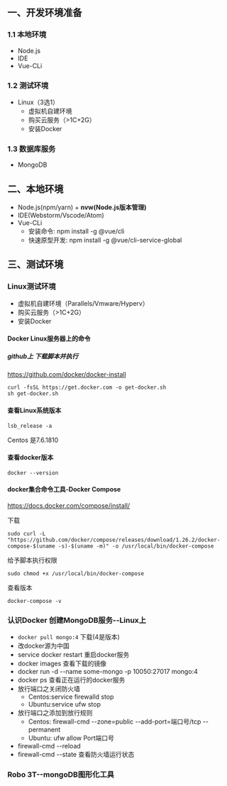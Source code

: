 ## 一、开发环境准备
### 1.1 本地环境
* Node.js
* IDE
* Vue-CLi

### 1.2 测试环境
* Linux（3选1）
    * 虚拟机自建环境
    * 购买云服务（>1C+2G）
    * 安装Docker

### 1.3 数据库服务
* MongoDB

## 二、本地环境
* Node.js(npm/yarn) + **nvw(Node.js版本管理)**
* IDE(Webstorm/Vscode/Atom)
* Vue-CLi
    * 安装命令: npm install -g @vue/cli
    * 快速原型开发: npm install -g @vue/cli-service-global

## 三、测试环境
### Linux测试环境
* 虚拟机自建环境（Parallels/Vmware/Hyperv）
* 购买云服务（>1C+2G）
* 安装Docker

#### Docker Linux服务器上的命令

##### github上 下载脚本并执行
https://github.com/docker/docker-install

``` 
curl -fsSL https://get.docker.com -o get-docker.sh
sh get-docker.sh
```

#### 查看Linux系统版本

```
lsb_release -a
```

Centos 是7.6.1810

#### 查看docker版本

```
docker --version
```

#### docker集合命令工具-Docker Compose
https://docs.docker.com/compose/install/

下载

```
sudo curl -L "https://github.com/docker/compose/releases/download/1.26.2/docker-compose-$(uname -s)-$(uname -m)" -o /usr/local/bin/docker-compose
```

给予脚本执行权限

```
sudo chmod +x /usr/local/bin/docker-compose
```


查看版本

`docker-compose -v`

### 认识Docker 创建MongoDB服务--Linux上
* `docker pull mongo:4` 下载(4是版本)
* 改docker源为中国
* service docker restart 重启docker服务
* docker images 查看下载的镜像
* docker run -d --name some-mongo -p 10050:27017 mongo:4
* docker ps 查看正在运行的docker服务
* 放行端口之关闭防火墙
    * Centos:service firewalld stop
    * Ubuntu:service ufw stop
* 放行端口之添加到放行规则
    * Centos: firewall-cmd --zone=public --add-port=端口号/tcp --permanent
    * Ubuntu: ufw allow Port端口号
* firewall-cmd --reload
* firewall-cmd --state 查看防火墙运行状态

### Robo 3T--mongoDB图形化工具


